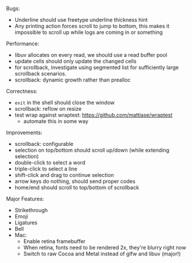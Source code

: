 Bugs:

* Underline should use freetype underline thickness hint
* Any printing action forces scroll to jump to bottom, this makes it impossible
  to scroll up while logs are coming in or something

Performance:

* libuv allocates on every read, we should use a read buffer pool
* update cells should only update the changed cells
* for scrollback, investigate using segmented list for sufficiently large
  scrollback scenarios.
* scrollback: dynamic growth rather than prealloc

Correctness:

* `exit` in the shell should close the window
* scrollback: reflow on resize
* test wrap against wraptest: https://github.com/mattiase/wraptest
  - automate this in some way

Improvements:

* scrollback: configurable
* selection on top/bottom should scroll up/down (while extending selection)
* double-click to select a word
* triple-click to select a line
* shift-click and drag to continue selection
* arrow keys do nothing, should send proper codes
* home/end should scroll to top/bottom of scrollback

Major Features:

* Strikethrough
* Emoji
* Ligatures
* Bell
* Mac:
  - Enable retina framebuffer
  - When retina, fonts need to be rendered 2x, they're blurry right now
  - Switch to raw Cocoa and Metal instead of glfw and libuv (major!)
